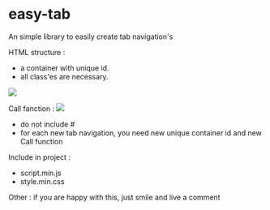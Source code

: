 # easy-tab
An simple library to easily create tab navigation's

HTML structure :
- a container with unique id.
- all class'es are necessary.
<img src="demo.babakfp.ir/easytab/d9b76640-9a42-44ef-9b95-cbcbe5251a8b.png">

Call fanction :
<img src="demo.babakfp.ir/easytab/d6805477-cf1d-4685-93b2-9c67b65bddaf.png">
- do not include #
- for each new tab navigation, you need new unique container id and new Call function


Include in project :
- script.min.js
- style.min.css


Other :
if you are happy with this, just smile and live a comment
